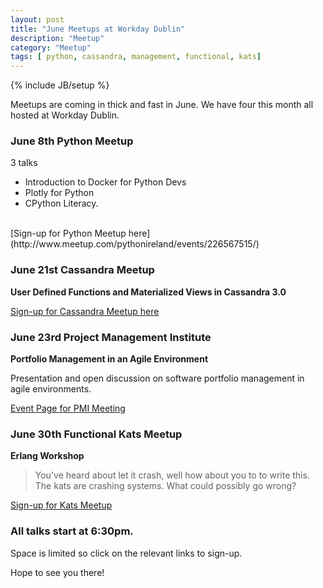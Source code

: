 ```yaml
---
layout: post
title: "June Meetups at Workday Dublin"
description: "Meetup"
category: "Meetup"
tags: [ python, cassandra, management, functional, kats]
---
```

{% include JB/setup %}

Meetups are coming in thick and fast in June. We have four this month all hosted at Workday Dublin. 

### June 8th Python Meetup

3 talks 

+ Introduction to Docker for Python Devs
+ Plotly for Python
+ CPython Literacy.
  
<br/>
[Sign-up for Python Meetup here](http://www.meetup.com/pythonireland/events/226567515/) 

### June 21st Cassandra Meetup 

**User Defined Functions and Materialized Views in Cassandra 3.0**

[Sign-up for Cassandra Meetup here](http://www.meetup.com/Dublin-Cassandra-Users/events/231171356/)

### June 23rd Project Management Institute 

**Portfolio Management in an Agile Environment**

Presentation and open discussion on software portfolio management in agile environments. 

[Event Page for PMI Meeting](http://www.pmi-ireland.org/index.php/event-details/385-workday-hosted-event-june-23rd)

### June 30th Functional Kats Meetup

**Erlang Workshop**

> You've heard about let it crash, well how about you to to write this. The kats are crashing systems. What could possibly go wrong? 

[Sign-up for Kats Meetup](http://www.meetup.com/FunctionalKats/events/231716100/)

### All talks start at 6:30pm.  
Space is limited so click on the relevant links to sign-up. 

Hope to see you there!
 


